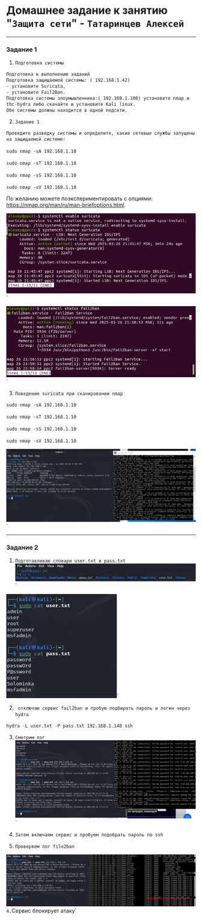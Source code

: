 # Домашнее задание к занятию "`Защита сети`" - `Татаринцев Алексей`


---

### Задание 1

1. `Подготовка системы`
```
Подготовка к выполнению заданий
Подготовка защищаемой системы: ( 192.168.1.42)
- установите Suricata,
- установите Fail2Ban.
Подготовка системы злоумышленника:( 192.168.1.100) установите nmap и thc-hydra либо скачайте и установите Kali linux.
Обе системы должны находится в одной подсети.
```

2. `Задание 1`
```
Проведите разведку системы и определите, какие сетевые службы запущены на защищаемой системе:

sudo nmap -sA 192.168.1.10

sudo nmap -sT 192.168.1.10

sudo nmap -sS 192.168.1.10

sudo nmap -sV 192.168.1.10
```
По желанию можете поэкспериментировать с опциями: https://nmap.org/man/ru/man-briefoptions.html.


![1](https://github.com/Foxbeerxxx/protect_network/blob/main/img/img1.png)`

![2](https://github.com/Foxbeerxxx/protect_network/blob/main/img/img2.png)`

3. `Поведение suricata при сканировании nmap`
```
sudo nmap -sA 192.168.1.10

sudo nmap -sT 192.168.1.10

sudo nmap -sS 192.168.1.10

sudo nmap -sV 192.168.1.10

```

![3](https://github.com/Foxbeerxxx/protect_network/blob/main/img/img3.png)`





---

### Задание 2

1. `Подготавливаю словари user.txt и pass.txt`
![5](https://github.com/Foxbeerxxx/protect_network/blob/main/img/img5.png)`

![6](https://github.com/Foxbeerxxx/protect_network/blob/main/img/img6.png)`


2. ` отключаю сервис fail2ban и пробую подбирать пароль и логин через hydra`
```
hydra -L user.txt -P pass.txt 192.168.1.140 ssh
```
3. `Смотрим лог`
![4](https://github.com/Foxbeerxxx/protect_network/blob/main/img/img4.png)`

3. `Затем включаем сервис и пробуем подобрать пароль по ssh`
4. `Проверяем лог file2ban`

![7](https://github.com/Foxbeerxxx/protect_network/blob/main/img/img7.png)`
4. `Сервис блокирует атаку`